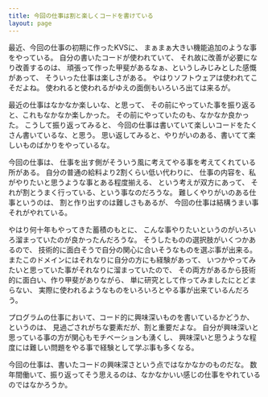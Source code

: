 ```yaml
---
title: 今回の仕事は割と楽しくコードを書けている
layout: page
---
```

最近、今回の仕事の初期に作ったKVSに、
まぁまぁ大きい機能追加のような事をやっている。
自分の書いたコードが使われていて、
それ故に改善が必要になり改善するのは、
頑張って作った甲斐があるなぁ、というしみじみとした感慨があって、
そういった仕事は楽しさがある。
やはりソフトウェアは使われてこそだよね。
使われると使われるがゆえの面倒もいろいろ出ては来るが。

最近の仕事はなかなか楽しいな、と思って、
その前にやっていた事を振り返ると、これもなかなか楽しかった。
その前にやっていたのも、なかなか良かった。
こうして振り返ってみると、
今回の仕事は書いていて楽しいコードをたくさん書いているな、と思う。
思い返してみると、やりがいのある、書いてて楽しいものばかりをやっているな。

今回の仕事は、
仕事を出す側がそういう風に考えてやる事を考えてくれている所がある。
自分の普通の給料より2割くらい低い代わりに、
仕事の内容を、私がやりたいと思うような事とある程度揃える、
という考えが双方にあって、
それが割とうまく行っている、という事なのだろうな。
難しくやりがいのある仕事というのは、
割と作り出すのは難しさもあるが、
今回の仕事は結構うまい事それがやれている。

やはり何十年もやってきた蓄積のもとに、
こんな事やりたいというのがいろいろ溜まっていたのが良かったんだろうな。
そうしたものの選択肢がいくつかあるので、
技術的に面白そうで自分の関心に合いそうなものを選ぶ事が出来る。
またこのドメインにはそれなりに自分の方にも経験があって、
いつかやってみたいと思っていた事がそれなりに溜まっていたので、
その両方があるから技術的に面白い、作り甲斐がありながら、
単に研究として作ってみましたにとどまらない、
実際に使われるようなものをいろいろとやる事が出来ているんだろう。

プログラムの仕事において、コード的に興味深いものを書いているかどうか、
というのは、
見過ごされがちな要素だが、割と重要だよな。
自分が興味深いと思っている事の方が関心もモチベーションも湧くし、
興味深いと思うような程度には難しい問題をやる事で経験として学ぶ事も多くなる。

今回の仕事は、書いたコードの興味深さという点ではなかなかのものだな。
数年間働いて、振り返ってそう思えるのは、なかなかいい感じの仕事をやれているのではなかろうか。